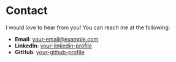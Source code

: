 # Contact

I would love to hear from you! You can reach me at the following:

- **Email**: [your-email@example.com](mailto:your-email@example.com)
- **LinkedIn**: [your-linkedin-profile](https://linkedin.com/in/your-profile)
- **GitHub**: [your-github-profile](https://github.com/your-profile)
